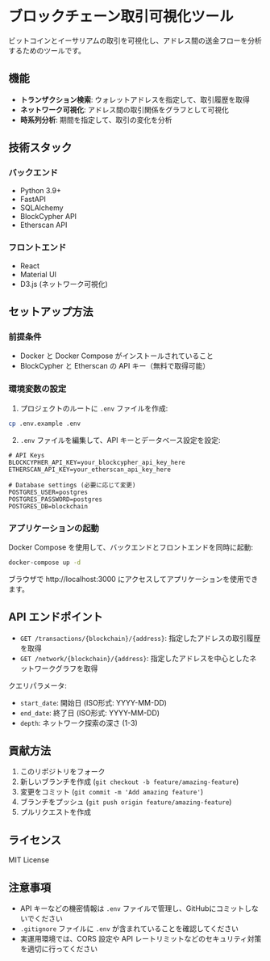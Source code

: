 # ブロックチェーン取引可視化ツール

ビットコインとイーサリアムの取引を可視化し、アドレス間の送金フローを分析するためのツールです。

## 機能

- **トランザクション検索**: ウォレットアドレスを指定して、取引履歴を取得
- **ネットワーク可視化**: アドレス間の取引関係をグラフとして可視化
- **時系列分析**: 期間を指定して、取引の変化を分析

## 技術スタック

### バックエンド
- Python 3.9+
- FastAPI
- SQLAlchemy
- BlockCypher API
- Etherscan API

### フロントエンド
- React
- Material UI
- D3.js (ネットワーク可視化)

## セットアップ方法

### 前提条件
- Docker と Docker Compose がインストールされていること
- BlockCypher と Etherscan の API キー（無料で取得可能）

### 環境変数の設定

1. プロジェクトのルートに `.env` ファイルを作成:

```bash
cp .env.example .env
```

2. `.env` ファイルを編集して、API キーとデータベース設定を設定:

```
# API Keys
BLOCKCYPHER_API_KEY=your_blockcypher_api_key_here
ETHERSCAN_API_KEY=your_etherscan_api_key_here

# Database settings (必要に応じて変更)
POSTGRES_USER=postgres
POSTGRES_PASSWORD=postgres
POSTGRES_DB=blockchain
```

### アプリケーションの起動

Docker Compose を使用して、バックエンドとフロントエンドを同時に起動:

```bash
docker-compose up -d
```

ブラウザで http://localhost:3000 にアクセスしてアプリケーションを使用できます。

## API エンドポイント

- `GET /transactions/{blockchain}/{address}`: 指定したアドレスの取引履歴を取得
- `GET /network/{blockchain}/{address}`: 指定したアドレスを中心としたネットワークグラフを取得

クエリパラメータ:
- `start_date`: 開始日 (ISO形式: YYYY-MM-DD)
- `end_date`: 終了日 (ISO形式: YYYY-MM-DD)
- `depth`: ネットワーク探索の深さ (1-3)

## 貢献方法

1. このリポジトリをフォーク
2. 新しいブランチを作成 (`git checkout -b feature/amazing-feature`)
3. 変更をコミット (`git commit -m 'Add amazing feature'`)
4. ブランチをプッシュ (`git push origin feature/amazing-feature`)
5. プルリクエストを作成

## ライセンス

MIT License

## 注意事項

- API キーなどの機密情報は `.env` ファイルで管理し、GitHubにコミットしないでください
- `.gitignore` ファイルに `.env` が含まれていることを確認してください
- 実運用環境では、CORS 設定や API レートリミットなどのセキュリティ対策を適切に行ってください